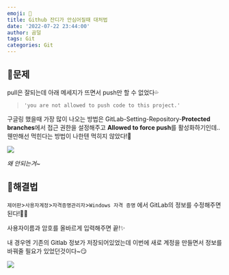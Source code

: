 ```yaml
---
emoji: 🍮
title: Github 잔디가 안심어질때 대처법
date: '2022-07-22 23:44:00'
author: 곰덜
tags: Git
categories: Git
---
```


## 💎문제

pull은 잘되는데 아래 메세지가 뜨면서 push만 할 수 없었다💦

> `'you are not allowed to push code to this project.'`

구글링 했을때 가장 많이 나오는 방법은 GitLab-Setting-Repository-**Protected branches**에서 접근 권한을 설정해주고 **Allowed to force push**를 활성화하기인데.. 웬만해선 먹힌다는 방법이 나한텐 먹히지 않았다!🤷

![](220718_01.PNG)

*왜 안되는겨~*



## 🌠해결법

`제어판`>`사용자계정`>`자격증명관리자`>`Windows 자격 증명` 에서 GitLab의 정보를 수정해주면 된다!👩‍🔧

사용자이름과 암호를 올바르게 입력해주면 끝!✨



내 경우엔 기존의 Gitlab 정보가 저장되어있었는데 이번에 새로 계정을 만들면서 정보를 바꿔줄 필요가 있었던것이다~😏



![](220718_02.PNG)



```toc

```
